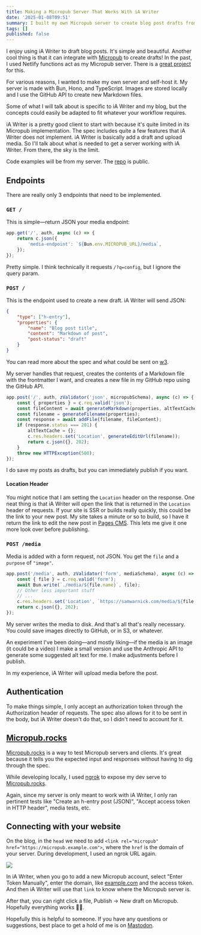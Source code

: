 ```yaml
---
title: Making a Micropub Server That Works With iA Writer
date: '2025-01-08T09:51'
summary: I built my own Micropub server to create blog post drafts from iA Writer.
tags: []
published: false
---
```

I enjoy using iA Writer to draft blog posts. It's simple and beautiful. Another cool thing is that it can integrate with [Micropub](https://indieweb.org/Micropub) to create drafts! In the past, I used Netlify functions act as my Micropub server. There is a [great project](https://github.com/benjifs/micropub) for this.

For various reasons, I wanted to make my own server and self-host it. My server is made with Bun, Hono, and TypeScript. Images are stored locally and I use the GitHub API to create new Markdown files.

Some of what I will talk about is specific to iA Writer and my blog,  but the concepts could easily be adapted to fit whatever your workflow requires.

iA Writer is a pretty good client to start with because it's quite limited in its Micropub implementation. The spec includes quite a few features that iA Writer does not implement. iA Writer is basically add a draft and upload media. So I'll talk about what is needed to get a server working with iA Writer. From there, the sky is the limit.

Code examples will be from my server. The [repo](https://github.com/samwarnick/perfect-cms) is public.

## Endpoints

There are really only 3 endpoints that need to be implemented.

### `GET /`

This is simple—return JSON your media endpoint:

```ts
app.get('/', auth, async (c) => {
	return c.json({
		'media-endpoint': `${Bun.env.MICROPUB_URL}/media`,
	});
});
```

Pretty simple. I think technically it requests `/?q=config`, but I ignore the query param.

### `POST /`

This is the endpoint used to create a new draft. iA Writer will send JSON:

```json
{
	"type": ["h-entry"],
	"properties": {
		"name": "Blog post title",
		"content": "Markdown of post",
		"post-status": "draft"
	}
}
```

You can read more about the spec and what could be sent on [w3](https://www.w3.org/TR/micropub/#json-syntax).

My server handles that request, creates the contents of a Markdown file with the frontmatter I want, and creates a new file in my GitHub repo using the GitHub API.

```ts
app.post('/', auth, zValidator('json', micropubSchema), async (c) => {
	const { properties } = c.req.valid('json');
	const fileContent = await generateMarkdown(properties, altTextCache);
	const filename = generateFilename(properties);
	const response = await addFile(filename, fileContent);
	if (response.status === 201) {
		altTextCache = {};
		c.res.headers.set('Location', generateEditUrl(filename));
		return c.json({}, 202);
	}
	throw new HTTPException(500);
});
```

I do save my posts as drafts, but you can immediately publish if you want.

#### Location Header

You might notice that I am setting the `Location` header on the response. One neat thing is that iA Writer will open the link that is returned in the `Location` header of requests. If your site is SSR or builds really quickly, this could be the link to your new post. My site takes a minute or so to build, so I have it return the link to edit the new post in [Pages CMS](https://pagescms.org). This lets me give it one more look over before publishing.

### `POST /media`

Media is added with a form request, not JSON. You get the `file` and a `purpose` of `"image"`.

```ts
app.post('/media', auth, zValidator('form', mediaSchema), async (c) => {
	const { file } = c.req.valid('form');
	await Bun.write(`./media/${file.name}`, file);
	// Other less important stuff
	// ...
	c.res.headers.set('Location', `https://samwarnick.com/media/${file.name}`);
	return c.json({}, 202);
});
```

My server writes the media to disk. And that's all that's really necessary. You could save images directly to GitHub, or in S3, or whatever.

An experiment I've been doing—and mostly liking—if the media is an image (it could be a video) I make a small version and use the Anthropic API to generate some suggested alt text for me. I make adjustments before I publish.

In my experience, iA Writer will upload media before the post.

## Authentication

To make things simple, I only accept an authorization token through the Authorization header of requests. The spec also allows for it to be sent in the body, but iA Writer doesn't do that, so I didn't need to account for it.

## [Micropub.rocks](https://Micropub.rocks)

[Micropub.rocks](https://micropub.rocks) is a way to test Micropub servers and clients. It's great because it tells you the expected input and responses without having to dig through the spec.

While developing locally, I used [ngrok](https://ngrok.com/docs/agent/cli/) to expose my dev serve to [Micropub.rocks](https://Micropub.rocks).

Again, since my server is only meant to work with iA Writer, I only ran pertinent tests like "Create an h-entry post (JSON)", "Accept access token in HTTP header", media tests, etc.

## Connecting with your website

On the blog, in the `head` we need to add `<link rel="micropub" href="https://micropub.example.com">`, where the `href` is the domain of your server. During development, I used an ngrok URL again.
 
![](https://samwarnick.com/media/iA%20Writer%20Micropub.png)

In iA Writer, when you go to add a new Micropub account, select "Enter Token Manually", enter the domain, like [example.com](https://example.com) and the access token. And then iA Writer will use that `link` to know where the Micropub server is.

After that, you can right click a file, Publish -> New draft on Micropub. Hopefully everything works 🤞🏻.

Hopefully this is helpful to someone. If you have any questions or suggestions, best place to get a hold of me is on [Mastodon](https://mastodon.social/@samwarnick).
